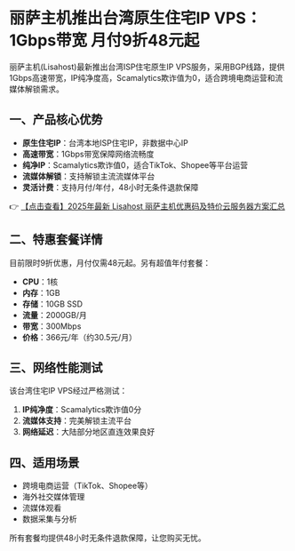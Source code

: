 # 丽萨主机推出台湾原生住宅IP VPS：1Gbps带宽 月付9折48元起

丽萨主机(Lisahost)最新推出台湾ISP住宅原生IP VPS服务，采用BGP线路，提供1Gbps高速带宽，IP纯净度高，Scamalytics欺诈值为0，适合跨境电商运营和流媒体解锁需求。

## 一、产品核心优势

- **原生住宅IP**：台湾本地ISP住宅IP，非数据中心IP
- **高速带宽**：1Gbps带宽保障网络流畅度
- **纯净IP**：Scamalytics欺诈值0，适合TikTok、Shopee等平台运营
- **流媒体解锁**：支持解锁主流流媒体平台
- **灵活计费**：支持月付/年付，48小时无条件退款保障

👉 [【点击查看】2025年最新 Lisahost 丽萨主机优惠码及特价云服务器方案汇总](https://bit.ly/lisazhuji)

## 二、特惠套餐详情

目前限时9折优惠，月付仅需48元起。另有超值年付套餐：

- **CPU**：1核
- **内存**：1GB
- **存储**：10GB SSD
- **流量**：2000GB/月
- **带宽**：300Mbps
- **价格**：366元/年（约30.5元/月）

## 三、网络性能测试

该台湾住宅IP VPS经过严格测试：

1. **IP纯净度**：Scamalytics欺诈值0分
2. **流媒体支持**：完美解锁主流平台
3. **网络延迟**：大陆部分地区直连效果良好

## 四、适用场景

- 跨境电商运营（TikTok、Shopee等）
- 海外社交媒体管理
- 流媒体观看
- 数据采集与分析

所有套餐均提供48小时无条件退款保障，让您购买无忧。